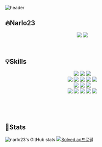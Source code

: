 ![header](https://capsule-render.vercel.app/api?type=waving&color=gradient&height=300&section=header&text=Ahn_Hyojin&fontSize=70&fontColor=ffffff)
  ## :fire:Narlo23
  <div align=center>
    <a href="mailto:aks152312@gmail.com"><img src="https://img.shields.io/badge/Gmail-D14836?style=for-the-badge&logo=gmail&logoColor=white&link=mailto:aks152312@gmail.com"></a>
  <a href="https://narlo23.tistory.com/"><img src="https://img.shields.io/badge/Tistory-F05138?style=for-the-badge&logo=Tistory&logoColor=white"/></a>
  </div>
  <br><br>
    
  ## :bulb:Skills  
<div align=center>
  <img src="https://img.shields.io/badge/java-007396?style=for-the-badge&logo=java&logoColor=white"> 
<img src="https://img.shields.io/badge/python-3776AB?style=for-the-badge&logo=python&logoColor=white"> 
  <img src="https://img.shields.io/badge/C-A8B9CC?style=for-the-badge&logo=C&logoColor=black">
  <br>
    <img src="https://img.shields.io/badge/html5-E34F26?style=for-the-badge&logo=html5&logoColor=white"> 
  <img src="https://img.shields.io/badge/css-1572B6?style=for-the-badge&logo=css3&logoColor=white"> 
  <img src="https://img.shields.io/badge/javascript-F7DF1E?style=for-the-badge&logo=javascript&logoColor=black"> 
  <img src="https://img.shields.io/badge/jquery-0769AD?style=for-the-badge&logo=jquery&logoColor=white">
  <img src="https://img.shields.io/badge/Styled Components-DB7093?style=for-the-badge&logo=styled-components&logoColor=white"/>
  <br>
    <img src="https://img.shields.io/badge/oracle-F80000?style=for-the-badge&logo=oracle&logoColor=white"> 
    <img src="https://img.shields.io/badge/react-61DAFB?style=for-the-badge&logo=react&logoColor=black"> 
  <img src="https://img.shields.io/badge/bootstrap-7952B3?style=for-the-badge&logo=bootstrap&logoColor=white">
    <br>
    <img src="https://img.shields.io/badge/github-181717?style=for-the-badge&logo=github&logoColor=white">
  <img src="https://img.shields.io/badge/git-F05032?style=for-the-badge&logo=git&logoColor=white">
  <img src="https://img.shields.io/badge/Slack-4A154B?style=for-the-badge&logo=Slack&logoColor=white"/>
  <img src="https://img.shields.io/badge/Notion-000000?style=for-the-badge&logo=Notion&logoColor=white"/> 
  <img src="https://img.shields.io/badge/Figma-F24E1E?style=for-the-badge&logo=Figma&logoColor=white"/>
</div>
   

<br><br><br>
  ## :punch:Stats  
![narlo23's GitHub stats](https://github-readme-stats.vercel.app/api?username=narlo23&show_icons=true&theme=omni)
[![Solved.ac프로필](http://mazassumnida.wtf/api/v2/generate_badge?boj=narlo23)](https://solved.ac/narlo23)
